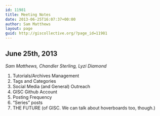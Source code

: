 ```yaml
---
id: 11981
title: Meeting Notes
date: 2013-06-25T16:07:37+00:00
author: Sam Matthews
layout: page
guid: http://giscollective.org/?page_id=11981
---
```

## June 25th, 2013

_Sam Matthews, Chandler Sterling, Lyzi Diamond_

  1. <span style="line-height: 13px;">Tutorials/Archives Management</span>
  2. Tags and Categories
  3. Social Media (and General) Outreach
  4. GISC Github Account
  5. Posting Frequency
  6. &#8220;Series&#8221; posts
  7. THE FUTURE (of GISC. We can talk about hoverboards too, though.)